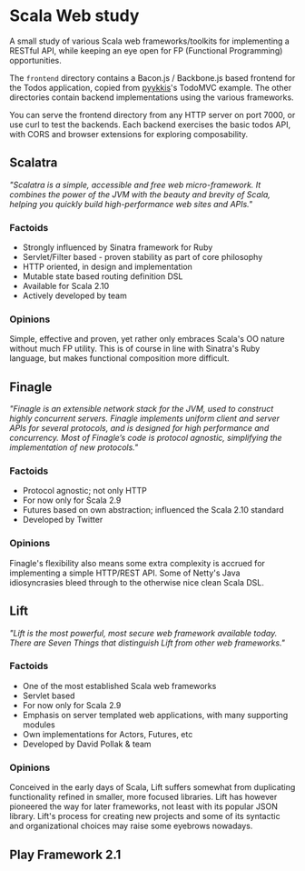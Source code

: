 Scala Web study
===============

A small study of various Scala web frameworks/toolkits for implementing a RESTful API, while keeping an eye open for FP (Functional Programming) opportunities.

The `frontend` directory contains a Bacon.js / Backbone.js based frontend for the Todos application, copied from [pyykkis](https://github.com/pyykkis)'s TodoMVC example. The other directories contain backend implementations using the various frameworks.

You can serve the frontend directory from any HTTP server on port 7000, or use curl to test the backends. Each backend exercises the basic todos API, with CORS and browser extensions for exploring composability.

Scalatra
--------

_"Scalatra is a simple, accessible and free web micro-framework. It combines the power of the JVM with the beauty and brevity of Scala, helping you quickly build high-performance web sites and APIs."_

### Factoids
* Strongly influenced by Sinatra framework for Ruby
* Servlet/Filter based - proven stability as part of core philosophy
* HTTP oriented, in design and implementation
* Mutable state based routing definition DSL
* Available for Scala 2.10
* Actively developed by team

### Opinions
Simple, effective and proven, yet rather only embraces Scala's OO nature without much FP utility. This is of course in line with Sinatra's Ruby language, but makes functional composition more difficult.

Finagle
-------

_"Finagle is an extensible network stack for the JVM, used to construct highly concurrent servers. Finagle implements uniform client and server APIs for several protocols, and is designed for high performance and concurrency. Most of Finagle’s code is protocol agnostic, simplifying the implementation of new protocols."_

### Factoids
* Protocol agnostic; not only HTTP
* For now only for Scala 2.9
* Futures based on own abstraction; influenced the Scala 2.10 standard
* Developed by Twitter

### Opinions
Finagle's flexibility also means some extra complexity is accrued for implementing a simple HTTP/REST API. Some of Netty's Java idiosyncrasies bleed through to the otherwise nice clean Scala DSL.

Lift
----

_"Lift is the most powerful, most secure web framework available today. There are Seven Things that distinguish Lift from other web frameworks."_

### Factoids
* One of the most established Scala web frameworks
* Servlet based
* For now only for Scala 2.9
* Emphasis on server templated web applications, with many supporting modules
* Own implementations for Actors, Futures, etc
* Developed by David Pollak & team

### Opinions
Conceived in the early days of Scala, Lift suffers somewhat from duplicating functionality refined in smaller, more focused libraries. Lift has however pioneered the way for later frameworks, not least with its popular JSON library. Lift's process for creating new projects and some of its syntactic and organizational choices may raise some eyebrows nowadays.

Play Framework 2.1
------------------
